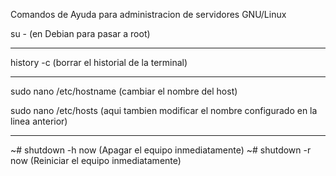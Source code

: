 Comandos de Ayuda para administracion de servidores GNU/Linux

su -  (en Debian para pasar a root)
*****************************************************************************************
history -c  (borrar el historial de la terminal)
*******************************************************************************

sudo nano /etc/hostname  (cambiar el nombre del host)

sudo nano /etc/hosts   (aqui tambien modificar el nombre configurado en la linea anterior)
********************************************************************************************
  
~# shutdown -h now (Apagar el equipo inmediatamente)
~# shutdown -r now (Reiniciar el equipo inmediatamente)